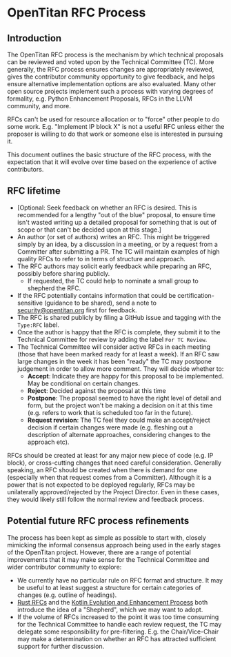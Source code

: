 # OpenTitan RFC Process

## Introduction

The OpenTitan RFC process is the mechanism by which technical proposals can be reviewed and voted upon by the Technical Committee (TC).
More generally, the RFC process ensures changes are appropriately reviewed, gives the contributor community opportunity to give feedback, and helps ensure alternative implementation options are also evaluated.
Many other open source projects implement such a process with varying degrees of formality, e.g. Python Enhancement Proposals, RFCs in the LLVM community, and more.

RFCs can't be used for resource allocation or to "force" other people to do some work.
E.g. "Implement IP block X" is not a useful RFC unless either the proposer is willing to do that work or someone else is interested in pursuing it.

This document outlines the basic structure of the RFC process, with the expectation that it will evolve over time based on the experience of active contributors.

## RFC lifetime

* [Optional: Seek feedback on whether an RFC is desired.
  This is recommended for a lengthy "out of the blue" proposal, to ensure time isn't wasted writing up a detailed proposal for something that is out of scope or that can't be decided upon at this stage.]
* An author (or set of authors) writes an RFC.
  This might be triggered simply by an idea, by a discussion in a meeting, or by a request from a Committer after submitting a PR.
  The TC will maintain examples of high quality RFCs to refer to in terms of structure and approach.
* The RFC authors may solicit early feedback while preparing an RFC, possibly before sharing publicly.
   * If requested, the TC could help to nominate a small group to shepherd the RFC.
* If the RFC potentially contains information that could be certification-sensitive (guidance to be shared), send a note to security@opentitan.org first for feedback.
* The RFC is shared publicly by filing a GitHub issue and tagging with the `Type:RFC` label.
* Once the author is happy that the RFC is complete, they submit it to the Technical Committee for review by adding the label `For TC Review`.
* The Technical Committee will consider active RFCs in each meeting (those that have been marked ready for at least a week).
  If an RFC saw large changes in the week it has been "ready" the TC may postpone judgement in order to allow more comment.
  They will decide whether to:
   * **Accept**: Indicate they are happy for this proposal to be implemented.
     May be conditional on certain changes.
   * **Reject**: Decided against the proposal at this time
   * **Postpone**: The proposal seemed to have the right level of detail and form, but the project won't be making a decision on it at this time (e.g. refers to work that is scheduled too far in the future).
   * **Request revision**: The TC feel they could make an accept/reject decision if certain changes were made (e.g. fleshing out a description of alternate approaches, considering changes to the approach etc).

RFCs should be created at least for any major new piece of code (e.g. IP block), or cross-cutting changes that need careful consideration.
Generally speaking, an RFC should be created when there is demand for one (especially when that request comes from a Committer).
Although it is a power that is not expected to be deployed regularly, RFCs may be unilaterally approved/rejected by the Project Director.
Even in these cases, they would likely still follow the normal review and feedback process.

## Potential future RFC process refinements

The process has been kept as simple as possible to start with, closely mimicking the informal consensus approach being used in the early stages of the OpenTitan project.
However, there are a range of potential improvements that it may make sense for the Technical Committee and wider contributor community to explore:

* We currently have no particular rule on RFC format and structure.
  It may be useful to at least suggest a structure for certain categories of changes (e.g. outline of headings).
* [Rust RFCs](https://rust-lang.github.io/rfcs/) and the [Kotlin Evolution and Enhancement Process](https://github.com/Kotlin/KEEP) both introduce the idea of a "Shepherd", which we may want to adopt.
* If the volume of RFCs increased to the point it was too time consuming for the Technical Committee to handle each review request, the TC may delegate some responsibility for pre-filtering.
  E.g. the Chair/Vice-Chair may make a determination on whether an RFC has attracted sufficient support for further discussion.
